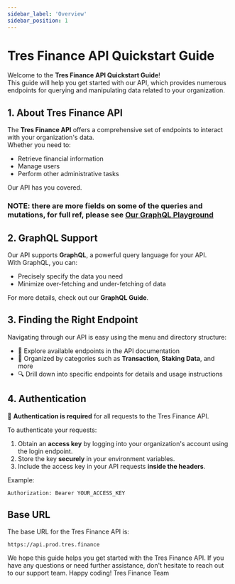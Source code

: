 ```yaml
---
sidebar_label: 'Overview'
sidebar_position: 1
---
```

# Tres Finance API Quickstart Guide  

Welcome to the **Tres Finance API Quickstart Guide**!  
This guide will help you get started with our API, which provides numerous endpoints for querying and manipulating data related to your organization.  

## 1. About Tres Finance API  

The **Tres Finance API** offers a comprehensive set of endpoints to interact with your organization's data.  
Whether you need to:  
- Retrieve financial information  
- Manage users  
- Perform other administrative tasks  

Our API has you covered.  
### NOTE: there are more fields on some of the queries and mutations, for full ref, please see [Our GraphQL Playground](https://api.tres.finance/graphql)
## 2. GraphQL Support  

Our API supports **GraphQL**, a powerful query language for your API.  
With GraphQL, you can:  
- Precisely specify the data you need  
- Minimize over-fetching and under-fetching of data  

For more details, check out our **GraphQL Guide**.  

## 3. Finding the Right Endpoint  

Navigating through our API is easy using the menu and directory structure:  

- 📂 Explore available endpoints in the API documentation  
- 📌 Organized by categories such as **Transaction**, **Staking Data**, and more  
- 🔍 Drill down into specific endpoints for details and usage instructions  

## 4. Authentication  

🔐 **Authentication is required** for all requests to the Tres Finance API.  

To authenticate your requests:  
1. Obtain an **access key** by logging into your organization's account using the login endpoint.  
2. Store the key **securely** in your environment variables.  
3. Include the access key in your API requests **inside the headers**.  

Example:  
```http
Authorization: Bearer YOUR_ACCESS_KEY
```

## Base URL

The base URL for the Tres Finance API is:

```http
https://api.prod.tres.finance
```

We hope this guide helps you get started with the Tres Finance API. If you have any questions or need further assistance, don't hesitate to reach out to our support team.
Happy coding!
Tres Finance Team
